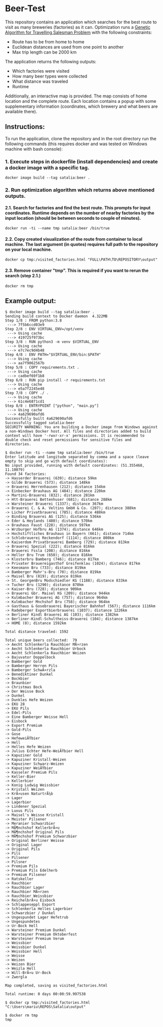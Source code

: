# Beer-Test
This repository contains an application which searches for the best route to visit as many breweries (factories) as it can. Optimization runs a [Genetic Algorithm for Travelling Salesman Problem](https://scikit-opt.github.io/scikit-opt/#/en/README?id=_22-genetic-algorithm-for-tsptravelling-salesman-problem) with the following constraints:
* Route has to be from home to home
* Euclidean distances are used from one point to another
* Max trip length can be 2000 km


The application returns the following outputs:
* Which factories were visited
* How many beer types were collected
* What distance was traveled
* Runtime

Additionally, an interactive map is provided. The map consists of home location and the complete route. Each location contains a popup with some supplementary information (coordinates, which brewery and what beers are available there).

## Instructions:

To run the application, clone the repository and in the root directory run the following commands (this requires docker and was tested on Windows machine with bash console):

### 1. Execute steps in dockerfile (install dependencies) and create a docker image with a specific tag.
`docker image build --tag satalia:beer .`
### 2. Run optimization algorithm which returns above mentioned outputs.
#### 2.1. Search for factories and find the best route. This prompts for input coordinates. Runtime depends on the number of nearby factories by the input location (should be between seconds to couple of minutes).
`docker run -ti --name tmp satalia:beer /bin/true`
#### 2.2. Copy created visualization of the route from container to local machine. The last argument (in quotes) requires full path to the repository on your local machine.
`docker cp tmp:/visited_factories.html "FULL\PATH\TO\REPOSITORY\output"`
#### 2.3. Remove container "tmp". This is required if you want to rerun the search (step 2.1.) 
`docker rm tmp`


## Example output:

```
$ docker image build --tag satalia:beer .
Sending build context to Docker daemon  4.322MB
Step 1/8 : FROM python:3.8
 ---> 7f5b6ccd03e9
Step 2/8 : ENV VIRTUAL_ENV=/opt/venv
 ---> Using cache
 ---> 419725f973bc
Step 3/8 : RUN python3 -m venv $VIRTUAL_ENV
 ---> Using cache
 ---> e7c7ec9d4b48
Step 4/8 : ENV PATH="$VIRTUAL_ENV/bin:$PATH"
 ---> Using cache
 ---> aa7f9062567b
Step 5/8 : COPY requirements.txt .
 ---> Using cache
 ---> cadbef69f1b8
Step 6/8 : RUN pip install -r requirements.txt
 ---> Using cache
 ---> e5a7f2245e48
Step 7/8 : COPY ./ .
 ---> Using cache
 ---> 61c4e6871cd1
Step 8/8 : ENTRYPOINT ["python", "main.py"]
 ---> Using cache
 ---> 4a629690afd6
Successfully built 4a629690afd6
Successfully tagged satalia:beer
SECURITY WARNING: You are building a Docker image from Windows against a non-Windows Docker host. All files and directories added to build context will have '-rwxr-xr-x' permissions. It is recommended to double check and reset permissions for sensitive files and directories.
```

```
$ docker run -ti --name tmp satalia:beer /bin/true
Enter latitude and longitude separated by comma and a space (leave empty to skip and go with default coordinates): 
No input provided, running with default coordinates: (51.355468, 11.10079)
Found 34 factories:
-> Hasserder Brauerei (639); distance 59km
-> Gilde Brauerei (573); distance 148km
-> Brauerei Herrenhausen (212); distance 154km
-> Einbecker Brauhaus AG (484); distance 220km
-> Martini-Brauerei (832); distance 281km
-> Htt-Brauerei Bettenhuser (681); distance 288km
-> Warsteiner Brauerei (1337); distance 367km
-> Brauerei C. & A. Veltins GmbH & Co. (207); distance 388km
-> Licher Privatbrauerei (785); distance 488km
-> Binding Brauerei AG (125); distance 536km
-> Eder & Heylands (480); distance 570km
-> Brauhaus Faust (228); distance 597km
-> Wrzburger Hofbru AG (1374); distance 646km
-> Hochstiftliches Brauhaus in Bayern (661); distance 714km
-> Schlobrauerei Reckendorf (1114); distance 800km
-> Kaiserdom Privatbrauerei Bamberg (729); distance 813km
-> Brauerei Spezial (222); distance 816km
-> Brauerei Fssla (208); distance 816km
-> Heller Bru Trum (650); distance 816km
-> Klosterbru Bamberg (746); distance 817km
-> Privater Brauereigasthof Greifenklau (1024); distance 817km
-> Keesmann Bru (733); distance 819km
-> Bamberger Mahr's-Bru (70); distance 819km
-> Maisel Bru (819); distance 819km
-> St. GeorgenBru Modschiedler KG (1188); distance 833km
-> Tucher Bru (1290); distance 870km
-> Kaiser-Bru (728); distance 909km
-> Brauerei Gbr. Maisel KG (209); distance 944km
-> Kulmbacher Brauerei AG (757); distance 964km
-> Kulmbacher Mnchshof Bru (758); distance 964km
-> Gasthaus & Gosebrauerei Bayerischer Bahnhof (567); distance 1116km
-> Radeberger Exportbierbrauerei (1037); distance 1226km
-> Berliner Kindl Brauerei AG (103); distance 1382km
-> Berliner-Kindl-Schultheiss-Brauerei (104); distance 1387km
-> HOME (0); distance 1592km

Total distance traveled: 1592

Total unique beers collected:  79
-> Aecht Schlenkerla Rauchbier MÃ¤rzen
-> Aecht Schlenkerla Rauchbier Urbock
-> Aecht Schlenkerla Rauchbier Weizen
-> Bajuvator Doppelbock
-> Bamberger Gold
-> Bamberger Herren Pils
-> Bamberger SchwÃ¤rzla
-> Benediktiner Dunkel
-> Bockbier
-> Braunbier
-> Christmas Bock
-> Der Weisse Bock
-> Dunkel
-> Dunkles Hefe Weizen
-> EKU 28
-> EKU Pils
-> Edel-Pils
-> Eine Bamberger Weisse Hell
-> Eisbock
-> Export Premium
-> Gold-Pils
-> Gose
-> HefeweiÃŸbier
-> Hell
-> Helles Hefe Weizen
-> Julius Echter Hefe-WeiÃŸbier Hell
-> Kapuziner Gold
-> Kapuziner Kristall-Weizen
-> Kapuziner Schwarz-Weizen
-> Kapuziner WeiÃŸbier
-> Kasseler Premium Pils
-> Keller-Bier
-> Kellerbier
-> Konig Ludwig Weissbier
-> Kristall Weizen
-> KrÃ¤usen NaturtrÃ¼b
-> Lager
-> Lagerbier
-> Lindener Spezial
-> Luxus Pils
-> Maisel's Weisse Kristall
-> Meister Pilsener
-> Meranier Schwarzbier
-> MÃ¶nchshof KellerbrÃ¤u
-> MÃ¶nchshof Original Pils
-> MÃ¶nchshof Premium Schwarzbier
-> Original Berliner Weisse
-> Original Lager
-> Original Pils
-> Pils
-> Pilsener
-> Pilsner
-> Premium Pils
-> Premium Pils Edelherb
-> Premium Pilsener
-> Ratskeller
-> Rauchbier
-> Rauchbier Lager
-> Rauchbier MÃ¤rzen
-> Rauchbier Weissbier
-> ReichelbrÃ¤u Eisbock
-> Schlappeseppl Export
-> Schlenkerla Helles Lagerbier
-> Schwarzbier / Dunkel
-> Ungespundet Lager Hefetrub
-> Ungespundetes
-> Ur-Bock Hell
-> Warsteiner Premium Dunkel
-> Warsteiner Premium Oktoberfest
-> Warsteiner Premium Verum
-> Weissbier
-> Weissbier Dunkel
-> Weissbier Hell
-> Weisse
-> Weizen
-> Weizen Bier
-> Weizla Hell
-> Will-BrÃ¤u Ur-Bock
-> Zwergla

Map completed, saving as visited_factories.html

Total runtime: 0 days 00:00:59.997538
```

`$ docker cp tmp:/visited_factories.html "C:\Users\mariu\REPOS\Satalia\output"`

```
$ docker rm tmp
tmp
```
